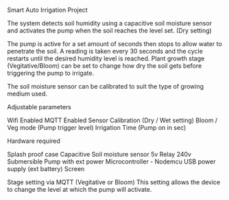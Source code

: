 Smart Auto Irrigation Project

The system detects soil humidity using a capacitive soil moisture sensor and activates the pump when the soil reaches the level set. (Dry setting)

The pump is active for a set amount of seconds then stops to allow water to penetrate the soil. A reading is taken every 30 seconds and the cycle restarts until the desired humidity level is reached. Plant growth stage (Vegitative/Bloom) can be set to change how dry the soil gets before triggering the pump to irrigate.

The soil moisture sensor can be calibrated to suit the type of growing medium used.

Adjustable parameters

Wifi Enabled MQTT Enabled Sensor Calibration (Dry / Wet setting) Bloom / Veg mode (Pump trigger level) Irrigation Time (Pump on in sec)

Hardware required

Splash proof case Capacitive Soil moisture sensor 5v Relay 240v Submersible Pump with ext power Microcontroller - Nodemcu USB power supply (ext battery) Screen

Stage setting via MQTT (Vegitative or Bloom)
This setting allows the device to change the level at which the pump will activate.
